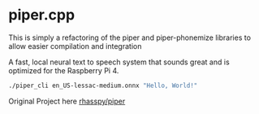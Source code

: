 # piper.cpp
This is simply a refactoring of the piper and piper-phonemize libraries to allow easier compilation and integration

A fast, local neural text to speech system that sounds great and is optimized for the Raspberry Pi 4.

``` sh
./piper_cli en_US-lessac-medium.onnx "Hello, World!"
```

Original Project here [rhasspy/piper](https://github.com/rhasspy/piper)
